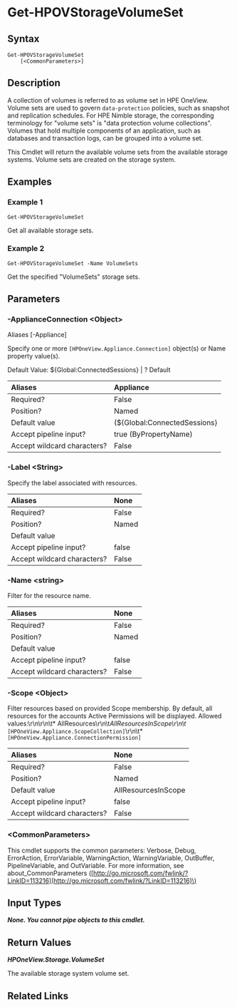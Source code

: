 ﻿---
description: 
---

# Get-HPOVStorageVolumeSet

## Syntax

```text
Get-HPOVStorageVolumeSet
    [<CommonParameters>]
```

## Description

A collection of volumes is referred to as volume set in HPE OneView. Volume sets are used to govern `data-protection` policies, such as snapshot and replication schedules. For HPE Nimble storage, the corresponding terminology for "volume sets" is "data protection volume collections".  Volumes that hold multiple components of an application, such as databases and transaction logs, can be grouped into a volume set.

This Cmdlet will return the available volume sets from the available storage systems.  Volume sets are created on the storage system.
## Examples

###  Example 1 

```text
Get-HPOVStorageVolumeSet

```

Get all available storage sets.

###  Example 2 

```text
Get-HPOVStorageVolumeSet -Name VolumeSets

```

Get the specified "VolumeSets" storage sets.

## Parameters

### -ApplianceConnection &lt;Object&gt;

Aliases [-Appliance]

Specify one or more `[HPOneView.Appliance.Connection]` object(s) or Name property value(s).

Default Value: ${Global:ConnectedSessions} | ? Default

| Aliases | Appliance |
| :--- | :--- |
| Required? | False |
| Position? | Named |
| Default value | (${Global:ConnectedSessions} | ? Default) |
| Accept pipeline input? | true (ByPropertyName) |
| Accept wildcard characters? | False |

### -Label &lt;String&gt;

Specify the label associated with resources.

| Aliases | None |
| :--- | :--- |
| Required? | False |
| Position? | Named |
| Default value |  |
| Accept pipeline input? | false |
| Accept wildcard characters? | False |

### -Name &lt;string&gt;

Filter for the resource name.

| Aliases | None |
| :--- | :--- |
| Required? | False |
| Position? | Named |
| Default value |  |
| Accept pipeline input? | false |
| Accept wildcard characters? | False |

### -Scope &lt;Object&gt;

Filter resources based on provided Scope membership.  By default, all resources for the accounts Active Permissions will be displayed.  Allowed values:\r\n\r\n\t* AllResources\r\n\t*AllResourcesInScope\r\n\t* `[HPOneView.Appliance.ScopeCollection]`\r\n\t* `[HPOneView.Appliance.ConnectionPermission]`

| Aliases | None |
| :--- | :--- |
| Required? | False |
| Position? | Named |
| Default value | AllResourcesInScope |
| Accept pipeline input? | false |
| Accept wildcard characters? | False |

### &lt;CommonParameters&gt;

This cmdlet supports the common parameters: Verbose, Debug, ErrorAction, ErrorVariable, WarningAction, WarningVariable, OutBuffer, PipelineVariable, and OutVariable. For more information, see about\_CommonParameters \([http://go.microsoft.com/fwlink/?LinkID=113216](http://go.microsoft.com/fwlink/?LinkID=113216)\)

## Input Types

_**None.  You cannot pipe objects to this cmdlet.**_



## Return Values

_**HPOneView.Storage.VolumeSet**_

The available storage system volume set.


## Related Links

